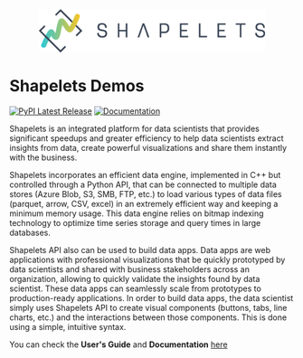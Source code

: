 <p align="center">
<img src="https://github.com/shapelets/.github/blob/main/profile/Logo-Horizontal-Shapelets.png" width="400">
</p>

# Shapelets Demos

[![PyPI Latest Release](https://img.shields.io/pypi/v/shapelets-platform)](https://pypi.org/project/shapelets-platform/)
[![Documentation](https://img.shields.io/badge/docs-Shapelets-lightgrey)](https://shapelets.io/doc/)

Shapelets is an integrated platform for data scientists that provides significant speedups and greater efficiency to help data scientists
extract insights from data, create powerful visualizations and share them instantly with the business.

Shapelets incorporates an efficient data engine, implemented in C++ but controlled through a Python API, that can be connected to
multiple data stores (Azure Blob, S3, SMB, FTP, etc.) to load various types of data files (parquet, arrow, CSV, excel) in an extremely
efficient way and keeping a minimum memory usage. This data engine relies on bitmap indexing technology to optimize time series storage and query times in large databases.

Shapelets API also can be used to build data apps. Data apps are web applications with professional visualizations that be quickly prototyped by data scientists and shared with business stakeholders across an organization, allowing to quickly validate the insights found by data scientist. These data apps can seamlessly scale from prototypes to production-ready applications. In order to build data apps, the data scientist simply uses Shapelets API to create visual components (buttons, tabs, line charts, etc.) and the interactions between those components. This is done using a simple, intuitive syntax.

You can check the __User's Guide__ and __Documentation__ [here](https://shapelets.io/doc/)
